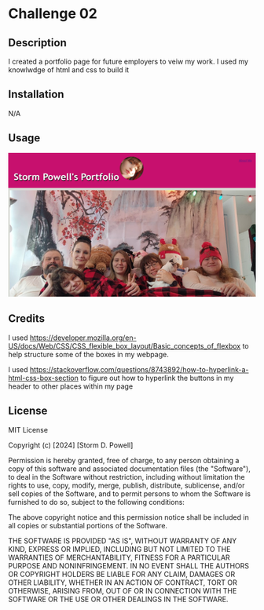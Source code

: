 # Challenge 02

## Description

I created a portfolio page for future employers to veiw my work. I used my knowlwdge of html and css to build it

## Installation

N/A

## Usage
![Screenshot of webpage.](images\screen-shot-02.png)

## Credits
I used https://developer.mozilla.org/en-US/docs/Web/CSS/CSS_flexible_box_layout/Basic_concepts_of_flexbox to help structure some of the boxes in my webpage.

I used https://stackoverflow.com/questions/8743892/how-to-hyperlink-a-html-css-box-section to figure out how to hyperlink the buttons in my header to other places within my page

## License

MIT License

Copyright (c) [2024] [Storm D. Powell]

Permission is hereby granted, free of charge, to any person obtaining a copy
of this software and associated documentation files (the "Software"), to deal
in the Software without restriction, including without limitation the rights
to use, copy, modify, merge, publish, distribute, sublicense, and/or sell
copies of the Software, and to permit persons to whom the Software is
furnished to do so, subject to the following conditions:

The above copyright notice and this permission notice shall be included in all
copies or substantial portions of the Software.

THE SOFTWARE IS PROVIDED "AS IS", WITHOUT WARRANTY OF ANY KIND, EXPRESS OR
IMPLIED, INCLUDING BUT NOT LIMITED TO THE WARRANTIES OF MERCHANTABILITY,
FITNESS FOR A PARTICULAR PURPOSE AND NONINFRINGEMENT. IN NO EVENT SHALL THE
AUTHORS OR COPYRIGHT HOLDERS BE LIABLE FOR ANY CLAIM, DAMAGES OR OTHER
LIABILITY, WHETHER IN AN ACTION OF CONTRACT, TORT OR OTHERWISE, ARISING FROM,
OUT OF OR IN CONNECTION WITH THE SOFTWARE OR THE USE OR OTHER DEALINGS IN THE
SOFTWARE.
